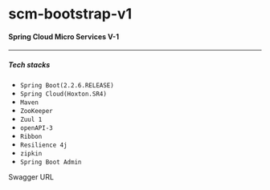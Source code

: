 # scm-bootstrap-v1
#### Spring Cloud Micro Services V-1
***
##### Tech stacks

* `Spring Boot(2.2.6.RELEASE)` 
* `Spring Cloud(Hoxton.SR4)` 
* `Maven` 
* `ZooKeeper` 
* `Zuul 1`
* `openAPI-3`
* `Ribbon`
* `Resilience 4j`
* `zipkin`
* `Spring Boot Admin`

 Swagger URL 
